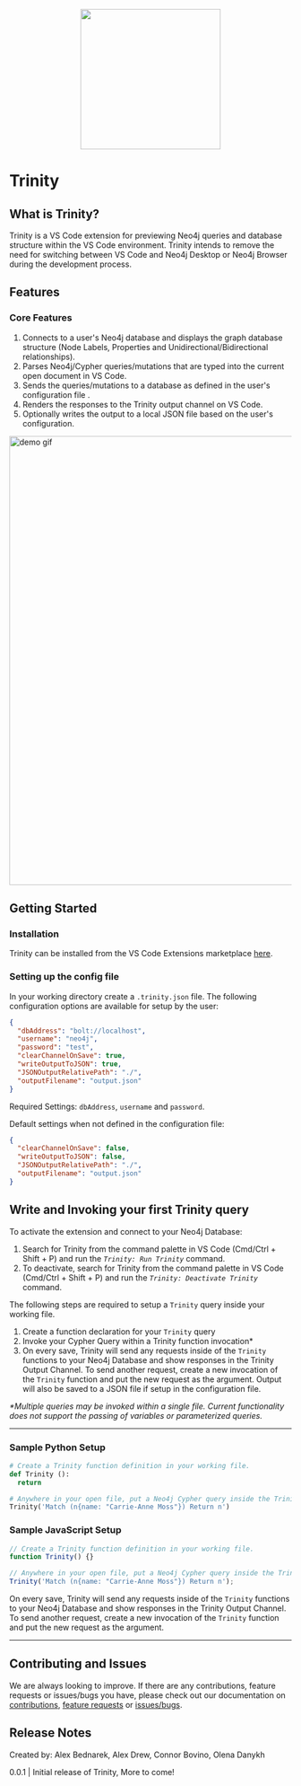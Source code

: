 <p align="center">
  <img width="250px" src="https://raw.githubusercontent.com/oslabs-beta/Trinity/dev/DOCUMENTATION/Trinity-Logo.png" />
</p>

# Trinity

## What is Trinity?

Trinity is a VS Code extension for previewing Neo4j queries and database structure within the VS Code environment. Trinity intends to remove the need for switching between VS Code and Neo4j Desktop or Neo4j Browser during the development process.

## Features

### **Core Features**

1. Connects to a user's Neo4j database and displays the graph database structure (Node Labels, Properties and Unidirectional/Bidirectional relationships).
2. Parses Neo4j/Cypher queries/mutations that are typed into the current open document in VS Code.
3. Sends the queries/mutations to a database as defined in the user's configuration file .
4. Renders the responses to the Trinity output channel on VS Code.
5. Optionally writes the output to a local JSON file based on the user's configuration.

  <img width="800px" src="https://raw.githubusercontent.com/oslabs-beta/Trinity/dev/DOCUMENTATION/gifs/basicDemo.gif" alt="demo gif" />

## Getting Started

### **Installation**

Trinity can be installed from the VS Code Extensions marketplace [here](https://marketplace.visualstudio.com/items?itemName=Trinity.trinity).

### **Setting up the config file**

In your working directory create a
`.trinity.json` file. The following configuration options are available for setup by the user:

```json
{
  "dbAddress": "bolt://localhost",
  "username": "neo4j",
  "password": "test",
  "clearChannelOnSave": true,
  "writeOutputToJSON": true,
  "JSONOutputRelativePath": "./",
  "outputFilename": "output.json"
}
```

Required Settings: `dbAddress`, `username` and `password`.

Default settings when not defined in the configuration file:

```json
{
  "clearChannelOnSave": false,
  "writeOutputToJSON": false,
  "JSONOutputRelativePath": "./",
  "outputFilename": "output.json"
}
```

## Write and Invoking your first Trinity query

To activate the extension and connect to your Neo4j Database:

1. Search for Trinity from the command palette in VS Code (Cmd/Ctrl + Shift + P) and run the _`Trinity: Run Trinity`_ command.
2. To deactivate, search for Trinity from the command palette in VS Code (Cmd/Ctrl + Shift + P) and run the _`Trinity: Deactivate Trinity`_ command.

The following steps are required to setup a `Trinity` query inside your working file.

1. Create a function declaration for your `Trinity` query
2. Invoke your Cypher Query within a Trinity function invocation\*
3. On every save, Trinity will send any requests inside of the `Trinity` functions to your Neo4j Database and show responses in the Trinity Output Channel. To send another request, create a new invocation of the `Trinity` function and put the new request as the argument. Output will also be saved to a JSON file if setup in the configuration file.

_\*Multiple queries may be invoked within a single file. Current functionality does not support the passing of variables or parameterized queries._

---

### Sample Python Setup

```python
# Create a Trinity function definition in your working file.
def Trinity ():
  return

# Anywhere in your open file, put a Neo4j Cypher query inside the Trinity function. For example:
Trinity('Match (n{name: "Carrie-Anne Moss"}) Return n')
```

### Sample JavaScript Setup

```javascript
// Create a Trinity function definition in your working file.
function Trinity() {}

// Anywhere in your open file, put a Neo4j Cypher query inside the Trinity function. For example:
Trinity('Match (n{name: "Carrie-Anne Moss"}) Return n');
```

On every save, Trinity will send any requests inside of the `Trinity` functions to your Neo4j Database and show responses in the Trinity Output Channel. To send another request, create a new invocation of the `Trinity` function and put the new request as the argument.

---

## Contributing and Issues

We are always looking to improve. If there are any contributions, feature requests or issues/bugs you have, please check out our documentation on [contributions](./DOCUMENTATION/docs/contributing.md), [feature requests](./DOCUMENTATION/docs/featureRequest.md) or [issues/bugs](./DOCUMENTATION/docs/bugReport.md).

## Release Notes

Created by: Alex Bednarek, Alex Drew, Connor Bovino, Olena Danykh

0.0.1 | Initial release of Trinity, More to come!
